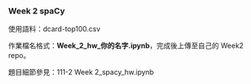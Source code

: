 ### Week 2 spaCy
使用語料：dcard-top100.csv

作業檔名格式：**Week_2_hw_你的名字.ipynb**，完成後上傳至自己的 Week2 repo。

題目細節參見：111-2 Week 2_spacy_hw.ipynb
